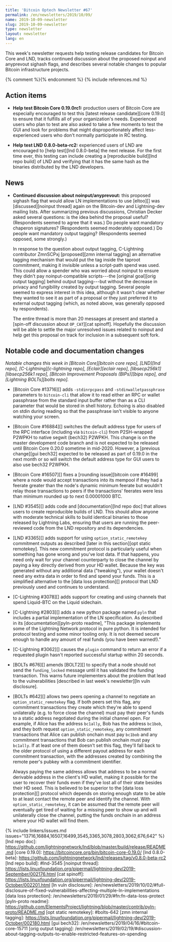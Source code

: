 ```yaml
---
title: 'Bitcoin Optech Newsletter #67'
permalink: /en/newsletters/2019/10/09/
name: 2019-10-09-newsletter
slug: 2019-10-09-newsletter
type: newsletter
layout: newsletter
lang: en
---
```

This week's newsletter requests help testing release candidates for
Bitcoin Core and LND, tracks continued discussion about the proposed
noinput and anyprevout sighash flags, and describes several notable
changes to popular Bitcoin infrastructure projects.

{% comment %}<!-- include references.md below the fold but above any Jekyll/Liquid variables-->{% endcomment %}
{% include references.md %}

## Action items

- **Help test Bitcoin Core 0.19.0rc1:** production users of Bitcoin Core
  are especially encouraged to test this [latest release candidate][core
  0.19.0] to ensure that it fulfills all of your organization's needs.
  Experienced users who plan to test are also asked to take a few
  moments to test the GUI and look for problems that might
  disproportionately affect less-experienced users who don't normally
  participate in RC testing.

- **Help test LND 0.8.0-beta-rc2:** experienced users of LND are
  encouraged to [help test][lnd 0.8.0-beta] the next release.  For the
  first time ever, this testing can include creating a [reproducible
  build][lnd repo build] of LND and verifying that it has the same hash
  as the binaries distributed by the LND developers.


## News

- **Continued discussion about noinput/anyprevout:** this proposed
  sighash flag that would allow LN implementations to use [eltoo][] was
  [discussed][noinput thread] again on the Bitcoin-dev and Lightning-dev mailing lists.
  After summarizing previous discussions, Christian Decker asked several
  questions: is the idea behind the proposal useful?  (Respondents seemed
  to agree that it was.)  Do people want mandatory chaperon signatures?
  (Respondents seemed moderately opposed.)  Do people want mandatory output
  tagging?  (Respondents seemed opposed, some strongly.)

  In response to the question about output tagging, C-Lightning
  contributor ZmnSCPxj [proposed][zmn internal tagging] an alternative
  tagging mechanism that would put the tag inside the taproot
  commitment, making it invisible unless a script-path spend was used.
  This could allow a spender who was worried about noinput to ensure
  they didn't pay noinput-compatible scripts---the [original goal][orig
  output tagging] behind output tagging---but without the decrease in
  privacy and fungibility created by output tagging.  Several people
  seemed to express interest in this idea, although it wasn't clear
  whether they wanted to see it as part of a proposal or they just
  preferred it to external output tagging (which, as noted above, was
  generally opposed by respondents).

  The entire thread is more than 20 messages at present and started a
  [spin-off discussion about `OP_CAT`][cat spinoff].  Hopefully the
  discussion will be able to settle the major unresolved issues
  related to noinput and help get this proposal on track for
  inclusion in a subsequent soft fork.

## Notable code and documentation changes

*Notable changes this week in [Bitcoin Core][bitcoin core repo],
[LND][lnd repo], [C-Lightning][c-lightning repo], [Eclair][eclair repo],
[libsecp256k1][libsecp256k1 repo], [Bitcoin Improvement Proposals
(BIPs)][bips repo], and [Lightning BOLTs][bolts repo].*

- [Bitcoin Core #13716][] adds `-stdinrpcpass` and
  `-stdinwalletpassphrase` parameters to
  `bitcoin-cli` that allow it to read either an RPC or wallet
  passphrase from the standard input buffer rather than as a CLI
  parameter that would be stored in shell history.  Echoing is also
  disabled on stdin during reading so that the passphrase isn't visible
  to anyone watching your screen.

- [Bitcoin Core #16884][] switches the default address type
  for users of the RPC interface (including via `bitcoin-cli`) from
  P2SH-wrapped P2WPKH to native segwit (bech32) P2WPKH.  This change is on the
  master development code branch and is not expected to be released
  until Bitcoin Core 0.20.0 sometime in mid-2020.  However, a [previous
  change][gui bech32] expected to be released as part of 0.19.0 in the
  next month or so will switch the default address type for GUI users to
  also use bech32 P2WPKH.

- [Bitcoin Core #16507][] fixes a [rounding issue][bitcoin core #16499] where a
  node would accept transactions into its mempool if they had a
  feerate greater than the node's dynamic minimum feerate but wouldn't
  relay those transactions to peers if the transactions' feerates were
  less than minimum rounded up to next 0.00001000 BTC.

- [LND #3545][] adds code and [documentation][lnd repo doc] that allows
  users to create reproducible builds of LND.  This should allow anyone with
  moderate technical skills to build identical binaries to those
  released by Lightning Labs, ensuring that users are running the
  peer-reviewed code from the LND repository and its dependencies.

- [LND #3365][] adds support for using `option_static_remotekey`
  commitment outputs as described [later in this section][opt static
  remotekey].
  This new commitment protocol is particularly useful when something has
  gone wrong and you've lost data.  If that happens, you need only wait
  for your channel counterparty to close the channel by paying a key
  directly derived from your HD wallet.  Because the key was generated
  without any additional data ("tweaking"), your wallet doesn't need any
  extra data in order to find and spend your funds.  This is a simplified
  alternative to the [data loss protection][] protocol that LND
  previously used and continues to understand.

- [C-Lightning #3078][] adds support for creating and using channels
  that spend Liquid-BTC on the Liquid sidechain.

- [C-Lightning #2803][] adds a new python package named `pyln` that
  includes a partial implementation of the LN specification.  As
  described in its [documentation][pyln-proto readme], "This package
  implements some of the Lightning Network protocol in pure python. It
  is intended for protocol testing and some minor tooling only. It is
  not deemed secure enough to handle any amount of real funds (you have
  been warned!)."

- [C-Lightning #3062][] causes the `plugin` command to return an error if a
  requested plugin hasn't reported successful startup within 20 seconds.

- [BOLTs #676][] amends [BOLT2][] to specify that a node should not send
  the `funding_locked` message until it has validated the funding
  transaction.  This warns future implementers about the problem that
  lead to the vulnerabilities [described in last week's newsletter][ln
  vuln disclosure].

- [BOLTs #642][] allows two peers opening a channel to negotiate an
  `option_static_remotekey` flag.  If both peers set this flag, any
  commitment transactions they create which they're able to spend
  unilaterally (e.g. to force close the channel) must pay their peer's
  funds to a static address negotiated during the initial channel open.
  For example, if Alice has the address `bc1ally`, Bob has the address
  `bc1bob`, and they both request `option_static_remotekey`,
  any commitment transactions that Alice can publish onchain must pay
  `bc1bob` and any commitment transactions that Bob can publish
  onchain must pay `bc1ally`.  If at least one of them doesn't set
  this flag, they'll fall back to the older protocol of using a different
  payout address for each commitment transaction, with the addresses
  created by combining the remote peer's pubkey with a commitment
  identifier.

  Always paying the same address allows that address to be a normal
  derivable address in the client's HD wallet, making it possible for
  the user to recover their funds even if they've lost all of their
  state besides their HD seed.  This is believed to be superior to the
  [data loss protection][] protocol which depends on storing enough
  state to be able to at least contact the remote peer and identify
  the channel.  With `option_static_remotekey`, it can be assumed that
  the remote peer will eventually get tired of waiting for a missing
  peer to show up and will unilaterally close the channel, putting the
  funds onchain in an address where your HD wallet will find them.

{% include linkers/issues.md issues="13716,16884,16507,16499,3545,3365,3078,2803,3062,676,642" %}
[lnd repo doc]: https://github.com/lightningnetwork/lnd/blob/master/build/release/README.md
[core 0.19.0]: https://bitcoincore.org/bin/bitcoin-core-0.19.0/
[lnd 0.8.0-beta]: https://github.com/lightningnetwork/lnd/releases/tag/v0.8.0-beta-rc2
[lnd repo build]: #lnd-3545
[noinput thread]: https://lists.linuxfoundation.org/pipermail/lightning-dev/2019-September/002176.html
[cat spinoff]: https://lists.linuxfoundation.org/pipermail/lightning-dev/2019-October/002201.html
[ln vuln disclosure]: /en/newsletters/2019/10/02/#full-disclosure-of-fixed-vulnerabilities-affecting-multiple-ln-implementations
[data loss protection]: /en/newsletters/2019/01/29/#fn:fn-data-loss-protect
[pyln-proto readme]: https://github.com/ElementsProject/lightning/blob/master/contrib/pyln-proto/README.md
[opt static remotekey]: #bolts-642
[zmn internal tagging]: https://lists.linuxfoundation.org/pipermail/lightning-dev/2019-October/002180.html
[gui bech32]: /en/newsletters/2019/04/16/#bitcoin-core-15711
[orig output tagging]: /en/newsletters/2019/02/19/#discussion-about-tagging-outputs-to-enable-restricted-features-on-spending
